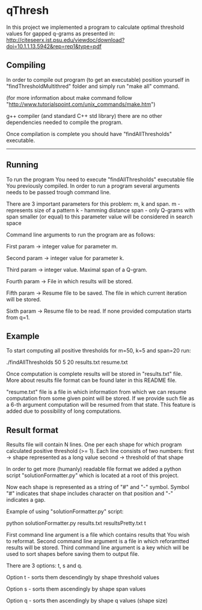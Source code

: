 # qThresh

In this project we implemented a program to calculate optimal threshold values for gapped q-grams as presented in:
http://citeseerx.ist.psu.edu/viewdoc/download?doi=10.1.1.13.5942&rep=rep1&type=pdf

Compiling
---------------------------------------------------------------------

In order to compile out program (to get an executable) position yourself in 
"findThresholdMultithred" folder and simply run "make all" command.

(for more information about make command follow "http://www.tutorialspoint.com/unix_commands/make.htm")

g++ compiler (and standard C++ std library) there are no other dependencies needed to compile the program.


Once compilation is complete you should have "findAllThresholds" executable.

---------------------------------------------------------------------

Running
---------------------------------------------------------------------

To run the program You need to execute "findAllThresholds" executable file You previously compiled. In order to run a program several arguments needs to be passed trough command line. 

There are 3 important parameters for this problem: m, k and span.
m - represents size of a pattern
k - hamming distance
span - only Q-grams with span smaller (or equal) to this parameter value will be considered in search space

Command line arguments to run the program are as follows:

First param -> integer value for parameter m.

Second param -> integer value for parameter k.

Third param -> integer value. Maximal span of a Q-gram.

Fourth param -> File in which results will be stored.

Fifth param -> Resume file to be saved. The file in which current iteration will be stored.

Sixth param -> Resume file to be read. If none provided computation starts from q=1.

Example
---------------------------------------------------------------------

To start computing all positive thresholds for m=50, k=5 and span=20 run:

./findAllThresholds 50 5 20 results.txt resume.txt

Once computation is complete results will be stored in "results.txt" file.
More about results file format can be found later in this README file.

"resume.txt" file is a file in which information from which we can resume computation from some given point will be stored.
If we provide such file as a 6-th argument computation will be resumed from that state.
This feature is added due to possibility of long computations.

Result format
---------------------------------------------------------------------

Results file will contain N lines. One per each shape for which program calculated positive threshold (>= 1).
Each line consists of two numbers:
first -> shape represented as a long value
second -> threshold of that shape

In order to get more (humanly) readable file format we added a python script "solutionFormatter.py" which is located at a root of this project.

Now each shape is represented as a string of "#" and "-" symbol.
Symbol "#" indicates that shape includes character on that position and "-" indicates a gap.

Example of using "solutionFormatter.py" script:

python solutionFormatter.py results.txt resultsPretty.txt t

First command line argument is a file which contains results that You wish to reformat.
Second command line argument is a file in which reforamtted results will be stored.
Third command line argument is a key which will be used to sort shapes before saving them to output file.

There are 3 options: t, s and q.

Option t - sorts them descendingly by shape threshold values

Option s - sorts them ascendingly by shape span values

Option q - sorts then ascendingly by shape q values (shape size)

